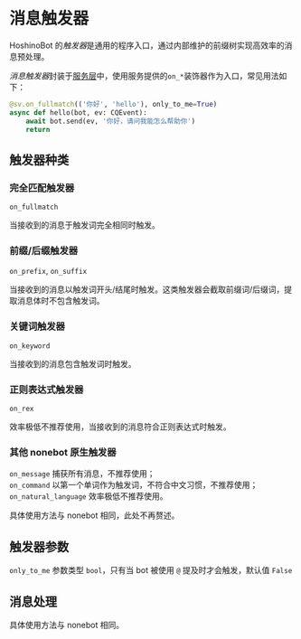 # 消息触发器

HoshinoBot 的*触发器*是通用的程序入口，通过内部维护的前缀树实现高效率的消息预处理。

*消息触发器*封装于[服务层](./service.md)中，使用服务提供的`on_*`装饰器作为入口，常见用法如下：

```python
@sv.on_fullmatch(('你好', 'hello'), only_to_me=True)
async def hello(bot, ev: CQEvent):
    await bot.send(ev, '你好，请问我能怎么帮助你')
    return
```

## 触发器种类

### 完全匹配触发器

`on_fullmatch`

当接收到的消息于触发词完全相同时触发。

### 前缀/后缀触发器

`on_prefix`, `on_suffix`

当接收到的消息以触发词开头/结尾时触发。这类触发器会截取前缀词/后缀词，提取消息体时不包含触发词。

### 关键词触发器

`on_keyword`

当接收到的消息包含触发词时触发。

### 正则表达式触发器

`on_rex`

效率极低不推荐使用，当接收到的消息符合正则表达式时触发。

### 其他 nonebot 原生触发器

`on_message` 捕获所有消息，不推荐使用；  
`on_command` 以第一个单词作为触发词，不符合中文习惯，不推荐使用；  
`on_natural_language` 效率极低不推荐使用。

具体使用方法与 nonebot 相同，此处不再赘述。

## 触发器参数

`only_to_me` 参数类型 `bool`，只有当 bot 被使用 `@` 提及时才会触发，默认值 `False`

## 消息处理

具体使用方法与 nonebot 相同。
<!-- 详细说明以后再写，咕咕咕 -->
